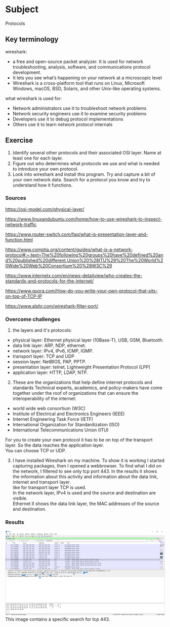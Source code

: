 # Subject
Protocols

## Key terminology
wireshark:  
- a free and open-source packet analyzer. It is used for network troubleshooting, analysis, software, and communications protocol development.  
- It lets you see what’s happening on your network at a microscopic level  
- Wireshark is a cross-platform tool that runs on Linux, Microsoft Windows, macOS, BSD, Solaris, and other Unix-like operating systems.  

what wireshark is used for:  
- Network administrators use it to troubleshoot network problems
- Network security engineers use it to examine security problems
- Developers use it to debug protocol implementations
- Others use it to learn network protocol internals

## Exercise  
1) Identify several other protocols and their associated OSI layer. Name at least one for each layer.
2) Figure out who determines what protocols we use and what is needed to introduce your own protocol.
3) Look into wireshark and install this program. Try and capture a bit of your own network data. Search for a protocol you know and try to understand how it functions.


### Sources
https://osi-model.com/physical-layer/  

https://www.linuxandubuntu.com/home/how-to-use-wireshark-to-inspect-network-traffic  

https://www.router-switch.com/faq/what-is-presentation-layer-and-function.html  

https://www.comptia.org/content/guides/what-is-a-network-protocol#:~:text=The%20following%20groups%20have%20defined%20and%20published%20different,Union%20%28ITU%29%20The%20World%20Wide%20Web%20Consortium%20%28W3C%29  

https://www.internetx.com/en/news-detailview/who-creates-the-standards-and-protocols-for-the-internet/  

https://www.quora.com/How-do-you-write-your-own-protocol-that-sits-on-top-of-TCP-IP  

https://www.alphr.com/wireshark-filter-port/

### Overcome challenges  
1) the layers and it's protocols:  
- physical layer: Ethernet physical layer (10Base-T), USB, GSM, Bluetooth. 
- data link layer: ARP, NDP, ethernet.
- network layer: IPv4, IPv6, ICMP, IGMP.
- transport layer: TCP and UDP
- session layer: NetBIOS, PAP, PPTP.
- presentation layer: telnet, Lightweight Presentation Protocol (LPP)
- application layer: HTTP, LDAP, NTP.

2) These are the organizations that help define internet protocols and standards
Technical experts, academics, and policy-makers have come together under the roof of organizations that can ensure the interoperability of the internet: 

- world wide web consortium (W3C)
- Institute of Electrical and Electronics Engineers (IEEE)
- Internet Engineering Task Force (IETF)
- International Organization for Standardization (ISO)
- International Telecommunications Union (ITU)  

For you to create your own protocol it has to be on top of the transport layer. So the data reaches the application layer.  
You can choose TCP or UDP.  

3) I have installed Wireshark on my machine. To show it is working I started capturing packages, then I opened a webbrowser. To find what I did on the network, I filtered to see only tcp port 443. In the results it shows the information about this activity and information about the data link, internet and transport layer.   
like for transport layer TCP is used.  
In the network layer, IPv4 is used and the source and destination are visible.  
Ethernet II shows the data link layer, the MAC addresses of the source and destination. 
### Results  
![image of wireshark](https://raw.githubusercontent.com/Techgrounds-Cloud-9/cloud-9-karimtouzani24/main/00_includes/NTW/NTW_3/wiresharkNTW.png)  
This image contains a specific search for tcp 443. 